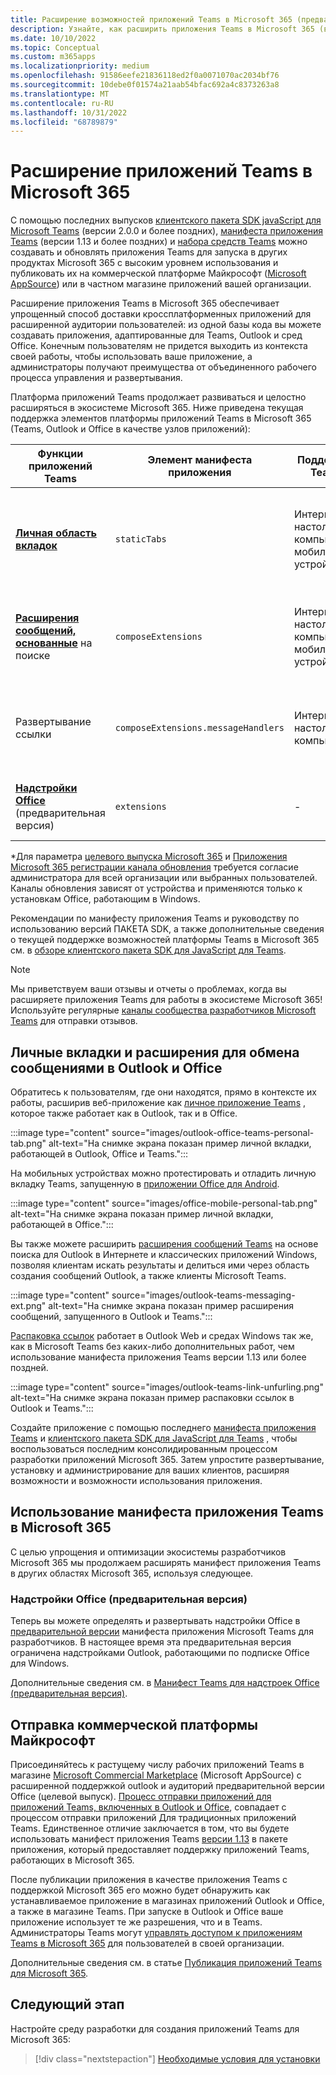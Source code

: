 ```yaml
---
title: Расширение возможностей приложений Teams в Microsoft 365 (предварительная версия)
description: Узнайте, как расширить приложения Teams в Microsoft 365 (в Teams, Outlook и Office в качестве узлов приложений).
ms.date: 10/10/2022
ms.topic: Conceptual
ms.custom: m365apps
ms.localizationpriority: medium
ms.openlocfilehash: 91586eefe21836118ed2f0a0071070ac2034bf76
ms.sourcegitcommit: 10debe0f01574a21aab54bfac692a4c8373263a8
ms.translationtype: MT
ms.contentlocale: ru-RU
ms.lasthandoff: 10/31/2022
ms.locfileid: "68789879"
---
```

# <a name="extend-teams-apps-across-microsoft-365"></a>Расширение приложений Teams в Microsoft 365

С помощью последних выпусков [клиентского пакета SDK javaScript для Microsoft Teams](../tabs/how-to/using-teams-client-sdk.md) (версии 2.0.0 и более поздних), [манифеста приложения Teams](../resources/schema/manifest-schema.md) (версии 1.13 и более поздних) и [набора средств Teams](../toolkit/visual-studio-code-overview.md) можно создавать и обновлять приложения Teams для запуска в других продуктах Microsoft 365 с высоким уровнем использования и публиковать их на коммерческой платформе Майкрософт ([Microsoft AppSource](https://appsource.microsoft.com/)) или в частном магазине приложений вашей организации.

Расширение приложения Teams в Microsoft 365 обеспечивает упрощенный способ доставки кроссплатформенных приложений для расширенной аудитории пользователей: из одной базы кода вы можете создавать приложения, адаптированные для Teams, Outlook и сред Office. Конечным пользователям не придется выходить из контекста своей работы, чтобы использовать ваше приложение, а администраторы получают преимущества от объединенного рабочего процесса управления и развертывания.

Платформа приложений Teams продолжает развиваться и целостно расширяться в экосистеме Microsoft 365. Ниже приведена текущая поддержка элементов платформы приложений Teams в Microsoft 365 (Teams, Outlook и Office в качестве узлов приложений):

| Функции приложений Teams| Элемент манифеста приложения | Поддержка Teams |Поддержка Outlook* | Поддержка Office* | Примечания |
|--|--|--|--|--|--|
| [**Личная область вкладок**](../tabs/what-are-tabs.md)    |`staticTabs`  | Интернет, настольные компьютеры, мобильные устройства | Интернет (целевой выпуск), настольный компьютер (бета-канал) | Web (Targeted Release), Desktop (Beta Channel), Mobile (Android)| Область канала и группы пока не поддерживается для Microsoft 365. См [. заметки](../tabs/how-to/using-teams-client-sdk.md#microsoft-365-support-running-teams-apps-in-office-and-outlook).
| [**Расширения сообщений, основанные**](../messaging-extensions/what-are-messaging-extensions.md) на поиске| `composeExtensions` | Интернет, настольные компьютеры, мобильные устройства| Интернет (целевой выпуск), настольный компьютер (бета-канал)| - |На основе действий пока не поддерживается для Microsoft 365. См [. заметки](extend-m365-teams-message-extension.md#troubleshooting). |
| Развертывание ссылки | `composeExtensions.messageHandlers` | Интернет, настольный компьютер | Интернет (целевой выпуск), настольный компьютер (бета-канал) | - | См. [заметки](extend-m365-teams-message-extension.md#link-unfurling) |
| [**Надстройки Office**](/office/dev/add-ins/develop/json-manifest-overview) (предварительная версия) | `extensions` | - | Интернет, настольный компьютер | - | Доступно только в версии [манифеста devPreview](../resources/schema/manifest-schema-dev-preview.md) . См [. заметки](#office-add-ins-preview).|

\*Для параметра [целевого выпуска Microsoft 365](/microsoft-365/admin/manage/release-options-in-office-365) и [Приложения Microsoft 365 регистрации канала обновления](/deployoffice/change-update-channels) требуется согласие администратора для всей организации или выбранных пользователей. Каналы обновления зависят от устройства и применяются только к установкам Office, работающим в Windows.

Рекомендации по манифесту приложения Teams и руководству по использованию версий ПАКЕТА SDK, а также дополнительные сведения о текущей поддержке возможностей платформы Teams в Microsoft 365 см. в [обзоре клиентского пакета SDK для JavaScript для Teams](../tabs/how-to/using-teams-client-sdk.md).

> [!NOTE]
> Мы приветствуем ваши отзывы и отчеты о проблемах, когда вы расширяете приложения Teams для работы в экосистеме Microsoft 365! Используйте регулярные [каналы сообщества разработчиков Microsoft Teams](/microsoftteams/platform/feedback) для отправки отзывов.

## <a name="personal-tabs-and-messaging-extensions-in-outlook-and-office"></a>Личные вкладки и расширения для обмена сообщениями в Outlook и Office

Обратитесь к пользователям, где они находятся, прямо в контексте их работы, расширив веб-приложение как [личное приложение Teams](extend-m365-teams-personal-tab.md) , которое также работает как в Outlook, так и в Office.

:::image type="content" source="images/outlook-office-teams-personal-tab.png" alt-text="На снимке экрана показан пример личной вкладки, работающей в Outlook, Office и Teams.":::

На мобильных устройствах можно протестировать и отладить личную вкладку Teams, запущенную в [приложении Office для Android](extend-m365-teams-personal-tab.md#office-app-for-android).

:::image type="content" source="images/office-mobile-personal-tab.png" alt-text="На снимке экрана показан пример личной вкладки, работающей в Office.":::

Вы также можете расширить [расширения сообщений Teams](extend-m365-teams-message-extension.md) на основе поиска для Outlook в Интернете и классических приложений Windows, позволяя клиентам искать результаты и делиться ими через область создания сообщений Outlook, а также клиенты Microsoft Teams.

:::image type="content" source="images/outlook-teams-messaging-ext.png" alt-text="На снимке экрана показан пример расширения сообщений, запущенного в Outlook и Teams.":::

[Распаковка ссылок](extend-m365-teams-message-extension.md#link-unfurling)  работает в Outlook Web и средах Windows так же, как в Microsoft Teams без каких-либо дополнительных работ, чем использование манифеста приложения Teams версии 1.13 или более поздней.

:::image type="content" source="images/outlook-teams-link-unfurling.png" alt-text="На снимке экрана показан пример распаковки ссылок в Outlook и Teams.":::

Создайте приложение с помощью последнего [манифеста приложения Teams](../resources/schema/manifest-schema.md) и [клиентского пакета SDK для JavaScript для Teams](../tabs/how-to/using-teams-client-sdk.md) , чтобы воспользоваться последним консолидированным процессом разработки приложений Microsoft 365. Затем упростите развертывание, установку и администрирование для ваших клиентов, расширяя возможности и возможности использования приложения.

## <a name="use-teams-app-manifest-across-microsoft-365"></a>Использование манифеста приложения Teams в Microsoft 365

С целью упрощения и оптимизации экосистемы разработчиков Microsoft 365 мы продолжаем расширять манифест приложения Teams в других областях Microsoft 365, используя следующее.

### <a name="office-add-ins-preview"></a>Надстройки Office (предварительная версия)

Теперь вы можете определять и развертывать надстройки Office в [предварительной версии](../resources/schema/manifest-schema-dev-preview.md) манифеста приложения Microsoft Teams для разработчиков. В настоящее время эта предварительная версия ограничена надстройками Outlook, работающими по подписке Office для Windows.

Дополнительные сведения см. в [Манифест Teams для надстроек Office (предварительная версия)](/office/dev/add-ins/develop/json-manifest-overview).

## <a name="microsoft-commercial-marketplace-submission"></a>Отправка коммерческой платформы Майкрософт

Присоединяйтесь к растущему числу рабочих приложений Teams в магазине [Microsoft Commercial Marketplace](https://appsource.microsoft.com/) (Microsoft AppSource) с расширенной поддержкой outlook и аудиторий предварительной версии Office (целевой выпуск). [Процесс отправки приложений для приложений Teams, включенных в Outlook и Office](../concepts/deploy-and-publish/appsource/publish.md), совпадает с процессом отправки приложений Для традиционных приложений Teams. Единственное отличие заключается в том, что вы будете использовать манифест приложения Teams [версии 1.13](../tabs/how-to/using-teams-client-sdk.md) в пакете приложения, который предоставляет поддержку приложений Teams, работающих в Microsoft 365.

После публикации приложения в качестве приложения Teams с поддержкой Microsoft 365 его можно будет обнаружить как устанавливаемое приложение в магазинах приложений Outlook и Office, а также в магазине Teams. При запуске в Outlook и Office ваше приложение использует те же разрешения, что и в Teams. Администраторы Teams могут [управлять доступом к приложениям Teams в Microsoft 365](/MicrosoftTeams/manage-third-party-teams-apps) для пользователей в своей организации.

Дополнительные сведения см. в статье [Публикация приложений Teams для Microsoft 365](publish.md).

## <a name="next-step"></a>Следующий этап

Настройте среду разработки для создания приложений Teams для Microsoft 365:

> [!div class="nextstepaction"]
> [Необходимые условия для установки](prerequisites.md)
